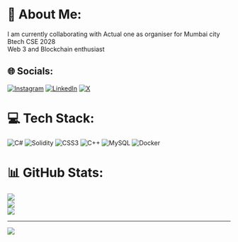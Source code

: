 # 💫 About Me:
I am currently collaborating with Actual one as organiser for Mumbai city<br>Btech CSE 2028 <br>Web 3 and Blockchain enthusiast<br>


## 🌐 Socials:
[![Instagram](https://img.shields.io/badge/Instagram-%23E4405F.svg?logo=Instagram&logoColor=white)](https://instagram.com/techy_swaraj) [![LinkedIn](https://img.shields.io/badge/LinkedIn-%230077B5.svg?logo=linkedin&logoColor=white)](https://linkedin.com/in/swarajw) [![X](https://img.shields.io/badge/X-black.svg?logo=X&logoColor=white)](https://x.com/Swaraj1725) 

# 💻 Tech Stack:
![C#](https://img.shields.io/badge/c%23-%23239120.svg?style=for-the-badge&logo=csharp&logoColor=white) ![Solidity](https://img.shields.io/badge/Solidity-%23363636.svg?style=for-the-badge&logo=solidity&logoColor=white) ![CSS3](https://img.shields.io/badge/css3-%231572B6.svg?style=for-the-badge&logo=css3&logoColor=white) ![C++](https://img.shields.io/badge/c++-%2300599C.svg?style=for-the-badge&logo=c%2B%2B&logoColor=white) ![MySQL](https://img.shields.io/badge/mysql-4479A1.svg?style=for-the-badge&logo=mysql&logoColor=white) ![Docker](https://img.shields.io/badge/docker-%230db7ed.svg?style=for-the-badge&logo=docker&logoColor=white)
# 📊 GitHub Stats:
![](https://github-readme-stats.vercel.app/api?username=Swaraj2259&theme=calm_pink&hide_border=false&include_all_commits=true&count_private=true)<br/>
![](https://github-readme-streak-stats.herokuapp.com/?user=Swaraj2259&theme=calm_pink&hide_border=false)<br/>
![](https://github-readme-stats.vercel.app/api/top-langs/?username=Swaraj2259&theme=calm_pink&hide_border=false&include_all_commits=true&count_private=true&layout=compact)

---
[![](https://visitcount.itsvg.in/api?id=Swaraj2259&icon=0&color=0)](https://visitcount.itsvg.in)

<!-- Proudly created with GPRM ( https://gprm.itsvg.in ) -->
